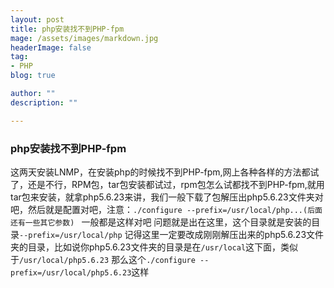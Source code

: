 ```yaml
---
layout: post
title: php安装找不到PHP-fpm
mage: /assets/images/markdown.jpg
headerImage: false
tag:
- PHP
blog: true

author: ""
description: ""

---
```



### php安装找不到PHP-fpm

这两天安装LNMP，在安装php的时候找不到PHP-fpm,网上各种各样的方法都试了，还是不行，RPM包，tar包安装都试过，rpm包怎么试都找不到PHP-fpm,就用tar包来安装，就拿php5.6.23来讲，我们一般下载了包解压出php5.6.23文件夹对吧，然后就是配置对吧，注意：`./configure --prefix=/usr/local/php...(后面还有一些其它参数) ` 一般都是这样对吧 问题就是出在这里，这个目录就是安装的目录`--prefix=/usr/local/php` 记得这里一定要改成刚刚解压出来的php5.6.23文件夹的目录，比如说你php5.6.23文件夹的目录是在`/usr/local`这下面，类似于`/usr/local/php5.6.23`
那么这个`./configure --prefix=/usr/local/php5.6.23`这样